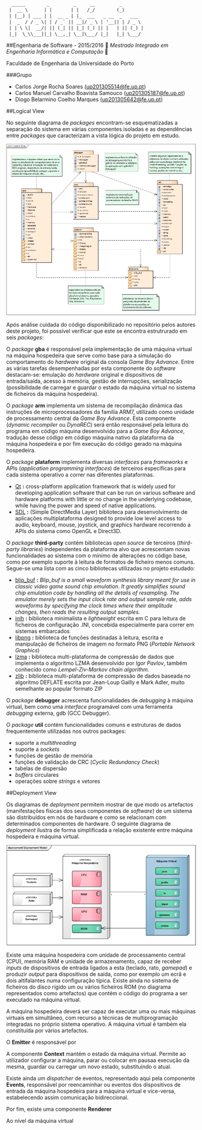 ```
  _____        _         _     __         _        
 |  __ \      | |       | |   /_/        (_)       
 | |__) | ___ | |  __ _ | |_  ___   _ __  _   ___  
 |  _  / / _ \| | / _` || __|/ _ \ | '__|| | / _ \ 
 | | \ \|  __/| || (_| || |_| (_) || |   | || (_) |
 |_|  \_\\___||_| \__,_| \__|\___/ |_|   |_| \___/ 
 ```
##Engenharia de Software - 2015/2016
:floppy_disk:  *Mestrado Integrado em Engenharia Informática e Computação*   :floppy_disk:

Faculdade de Engenharia da Universidade do Porto

###Grupo
* Carlos Jorge Rocha Soares (up201305514@fe.up.pt)
* Carlos Manuel Carvalho Boavista Samouco (up201305187@fe.up.pt)
* Diogo Belarmino Coelho Marques (up201305642@fe.up.pt)

##Logical View

No seguinte diagrama de *packages* encontram-se esquematizadas a separação do sistema em várias componentes isoladas e as dependências entre *packages* que caracterizam a vista lógica do projeto em estudo.

![](Assignment3/logical-view.png)

Após análise cuidada do código disponibilizado no repositório pelos autores deste projeto, foi possível verificar que este se encontra estrutrurado em seis *packages*:

O *package* **gba** é responsável pela implementação de uma máquina virtual na máquina hospedeira que serve como base para a simulação do comportamento do *hardware* original da consola *Game Boy Advance*. Entre as várias tarefas desempenhadas por esta componente do *software* destacam-se: emulação do *hardware* original e dispositivos de entrada/saída, acesso à memória, gestão de interrupções, serialização (possibilidade de carregar e guardar o estado da máquina virtual no sistema de ficheiros da máquina hospedeira).

O *package* **arm** implementa um sistema de recompilação dinâmica das instruções de microprocessadores da família ARM7, utilizado como unidade de processamento central da *Game Boy Advance*. Esta componente (*dynamic recompiler* ou *DynaREC*) será então responsável pela leitura do programa em código máquina desenvolvido para a *Game Boy Advance*, tradução desse código em código máquina nativo da plataforma da máquina hospedeira e por fim execução do código gerado na máquina hospedeira.

O *package* **plataform** implementa diversas *interfaces* para *frameworks* e APIs (*application programming interfaces*) de terceiros específicas para cada sistema operativo a correr nas diferentes plataformas.
- [Qt](http://www.qt.io/developers) **:** cross-platform application framework that is widely used for developing application software that can be run on various software and hardware platforms with little or no change in the underlying codebase, while having the power and speed of native applications.
- [SDL](https://www.libsdl.org) **:** (Simple DirectMedia Layer) biblioteca para desenvolvimento de aplicações multiplataforma designed to provide low level access to audio, keyboard, mouse, joystick, and graphics hardware recorrendo a APIs do sistema como OpenGL e Direct3D.

O *package* **third-party** contém bibliotecas *open source* de terceiros (*third-party libraries*) independentes da plataforma alvo que acrescentam novas funcionalidades ao sistema com o mínimo de alterações no código base, como por exemplo suporte à leitura de formatos de ficheiro menos comuns. Segue-se uma lista com as cinco bibliotecas utilizadas no projeto estudado: 
- [blip_buf](https://code.google.com/p/blip-buf/) **:** *Blip_buf is a small waveform synthesis library meant for use in classic video game sound chip emulation. It greatly simplifies sound chip emulation code by handling all the details of resampling. The emulator merely sets the input clock rate and output sample rate, adds waveforms by specifying the clock times where their amplitude changes, then reads the resulting output samples.*
- [inih](https://github.com/benhoyt/inih) **:** biblioteca minimalista e *lightweight* escrita em C para leitura de ficheiros de configuração .INI, concebida especialmente para correr em sistemas embarcados
- [libpng](http://www.libpng.org/pub/png/libpng.html) **:** biblioteca de funções destinadas à leitura, escrita e manipulação de ficheiros de imagem no formato PNG (*Portable Network Graphics*)
- [lzma](http://www.7-zip.org/sdk.html) **:** biblioteca multi-plataforma de compressão de dados que implementa o algoritmo LZMA desenvolvido por *Igor Pavlov*, também conhecido como *Lempel-Ziv-Markov chain algorithm*.
- [zlib](http://www.zlib.net) **:** biblioteca multi-plataforma de compressão de dados baseada no algoritmo DEFLATE escrita por Jean-Loup Gailly e Mark Adler, muito semelhante ao popular formato ZIP

O *package* **debugger** acrescenta funcionalidades de *debugging* à máquina virtual, bem como uma *interface* programável com uma ferramenta *debugging* externa, gdb (GCC Debugger).

O *package* **util** contém funcionalidades comuns e estruturas de dados frequentemente utilizadas nos outros packages:
- suporte a *multithreading*
- suporte a *sockets*
- funções de gestão de memória
- funções de validação de CRC (*Cyclic Redundancy Check*)
- tabelas de dispersão
- *buffers* circulares
- operações sobre *strings* e vetores

##Deployment View

Os diagramas de *deployment* permitem mostrar de que modo os artefactos (manifestações físicas dos seus componentes de *software*) de um sistema são distribuídos em nós de hardware e como se relacionam com determinados componentes de hardware. O seguinte diagrama de *deployment* ilustra de forma simplificada a relação existente entre máquina hospedeira e máquina virtual.

![](Assignment3/deployment-view.png)

Existe uma máquina hospedeira com unidade de processamento central (CPU), memória RAM e unidade de armazenamento, capaz de receber *inputs* de dispositivos de entrada ligados a esta (teclado, rato, *gamepad*) e produzir *output* para dispositivos de saída, como por exemplo um ecrã e dois altifalantes numa configuração típica. Existe ainda no sistema de ficheiros do disco rígido um ou vários ficheiros ROM (no diagrama representados como artefactos) que contém o código do programa a ser executado na máquina virtual.

A máquina hospedeira deverá ser capaz de executar uma ou mais máquinas virtuais em simultâneo, com recurso a técnicas de multiprogramação integradas no próprio sistema operativo. A máquina virtual é também ela constituída por vários artefactos.

O **Emitter** é responsável por

A componente **Context** mantém o estado da máquina virtual. Permite ao utilizador configurar a máquina, parar ou colocar em pausaa execução da mesma, guardar ou carregar um novo estado, substituindo o atual.

Existe ainda um *dispatcher* de eventos, representado aqui pela componente **Events**, responsável por reencaminhar ou eventos dos dispositivos de entrada da máquina hospedeira para a máquina virtual e vice-versa, estabelecendo assim comunicação bidireccional.

Por fim, existe uma componente **Renderer**

Ao nível da máquina virtual
